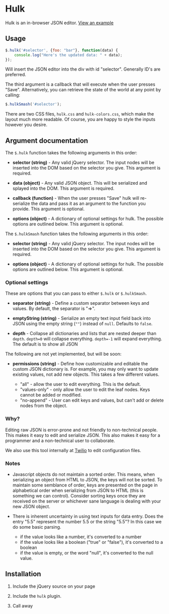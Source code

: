 # Hulk

Hulk is an in-browser JSON editor. [View an example][example]

 [example]: http://kevinburke.github.io/hulk/example/

## Usage

```javascript
$.hulk('#selector', {foo: "bar"}, function(data) {
    console.log("Here's the updated data: " + data);
});
```

Will insert the JSON editor into the div with id "selector". Generally ID's are
preferred.

The third argument is a callback that will execute when the user presses "Save".
Alternatively, you can retrieve the state of the world at any point by calling:

```javascript
$.hulkSmash('#selector');
```

There are two CSS files, `hulk.css` and `hulk-colors.css`, which make the layout
much more readable. Of course, you are happy to style the inputs however you
desire.

## Argument documentation

The `$.hulk` function takes the following arguments in this order:

- **selector (string)** - Any valid jQuery selector. The input nodes will be
inserted into the DOM based on the selector you give. This argument is required.

- **data (object)** - Any valid JSON object. This will be serialized and splayed
  into the DOM. This argument is required.

- **callback (function)** - When the user presses "Save" hulk will re-serialize
  the data and pass it as an argument to the function you provide. This argument
  is optional.

- **options (object)** - A dictionary of optional settings for hulk. The
  possible options are outlined below. This argument is optional.

The `$.hulkSmash` function takes the following arguments in this order:

- **selector (string)** - Any valid jQuery selector. The input nodes will be
inserted into the DOM based on the selector you give. This argument is required.

- **options (object)** - A dictionary of optional settings for hulk. The
  possible options are outlined below. This argument is optional.

### Optional settings

These are options that you can pass to either `$.hulk` or `$.hulkSmash`.

- **separator (string)** - Define a custom separator between keys and values. By
default, the separator is "=>".

- **emptyString (string)** - Serialize an empty text input field back into JSON
using the empty string (`""`) instead of `null`. Defaults to `false`.

- **depth** - Collapse all dictionaries and lists that are nested deeper than
  `depth`. `depth=0` will collapse everything. `depth=-1` will expand
  everything. The default is to show all JSON

The following are not yet implemented, but will be soon:

- **permissions (string)** - Define how customizable and editable the custom JSON
dictionary is. For example, you may only want to update existing values, not add
new objects. This takes a few different values.

    - "all" - allow the user to edit everything. This is the default.
    - "values-only" - only allow the user to edit the leaf nodes. Keys cannot be
      added or modified.
    - "no-append" - User can edit keys and values, but can't add or delete nodes
      from the object.

### Why?

Editing raw JSON is error-prone and not friendly to non-technical people. This
makes it easy to edit and serialize JSON. This also makes it easy for
a programmer and a non-technical user to collaborate.

We also use this tool internally at [Twilio][twilio] to edit configuration
files.

[twilio]: https://www.twilio.com

### Notes

- Javascript objects do not maintain a sorted order. This means, when
  serializing an object from HTML to JSON, the keys will not be sorted. To
  maintain some semblance of order, keys are presented on the page in
  alphabetical order when serializing from JSON to HTML (this is something we
  can control). Consider sorting keys once they are received on the server or
  whichever sane language is dealing with your new JSON object.

- There is inherent uncertainty in using text inputs for data entry. Does the
  entry "5.5" represent the number 5.5 or the string "5.5"? In this case we do
  some basic parsing.

    - if the value looks like a number, it's converted to a number
    - if the value looks like a boolean ("true" or "false"), it's converted to a boolean
    - if the value is empty, or the word "null", it's converted to the null value.

## Installation

1. Include the jQuery source on your page

2. Include the `hulk` plugin.

3. Call away
